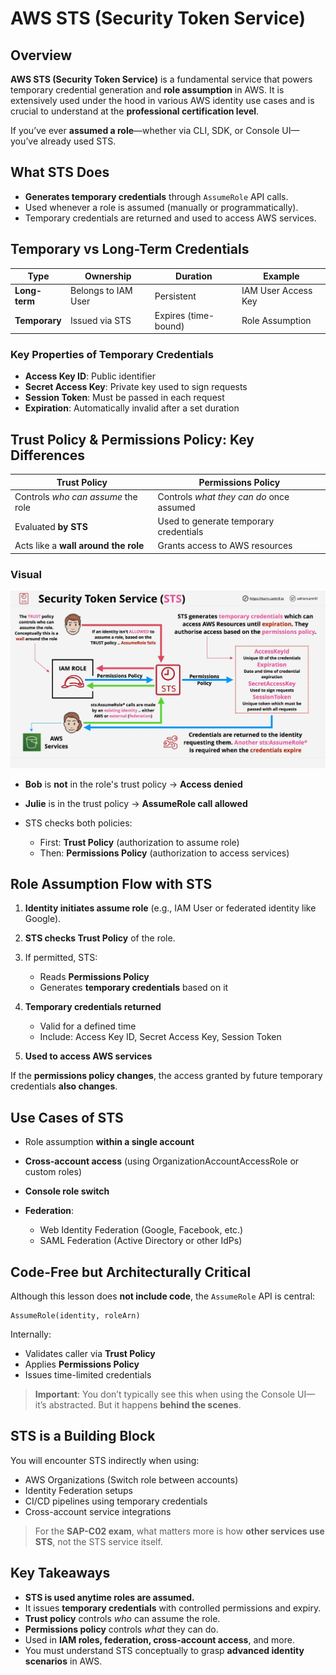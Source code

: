 # AWS STS (Security Token Service)

## Overview

**AWS STS (Security Token Service)** is a fundamental service that powers temporary credential generation and **role assumption** in AWS. It is extensively used under the hood in various AWS identity use cases and is crucial to understand at the **professional certification level**.

If you’ve ever **assumed a role**—whether via CLI, SDK, or Console UI—you’ve already used STS.

## What STS Does

- **Generates temporary credentials** through `AssumeRole` API calls.
- Used whenever a role is assumed (manually or programmatically).
- Temporary credentials are returned and used to access AWS services.

## Temporary vs Long-Term Credentials

| Type          | Ownership           | Duration             | Example             |
| ------------- | ------------------- | -------------------- | ------------------- |
| **Long-term** | Belongs to IAM User | Persistent           | IAM User Access Key |
| **Temporary** | Issued via STS      | Expires (time-bound) | Role Assumption     |

### Key Properties of Temporary Credentials

- **Access Key ID**: Public identifier
- **Secret Access Key**: Private key used to sign requests
- **Session Token**: Must be passed in each request
- **Expiration**: Automatically invalid after a set duration

## Trust Policy & Permissions Policy: Key Differences

| **Trust Policy**                     | **Permissions Policy**                   |
| ------------------------------------ | ---------------------------------------- |
| Controls _who can assume_ the role   | Controls _what they can do_ once assumed |
| Evaluated **by STS**                 | Used to generate temporary credentials   |
| Acts like a **wall around the role** | Grants access to AWS resources           |

### Visual

![alt text](./Images/image-4.png)

- **Bob** is **not** in the role's trust policy → **Access denied**
- **Julie** is in the trust policy → **AssumeRole call allowed**
- STS checks both policies:

  - First: **Trust Policy** (authorization to assume role)
  - Then: **Permissions Policy** (authorization to access services)

## Role Assumption Flow with STS

1. **Identity initiates assume role** (e.g., IAM User or federated identity like Google).
2. **STS checks Trust Policy** of the role.
3. If permitted, STS:

   - Reads **Permissions Policy**
   - Generates **temporary credentials** based on it

4. **Temporary credentials returned**

   - Valid for a defined time
   - Include: Access Key ID, Secret Access Key, Session Token

5. **Used to access AWS services**

If the **permissions policy changes**, the access granted by future temporary credentials **also changes**.

## Use Cases of STS

- Role assumption **within a single account**
- **Cross-account access** (using OrganizationAccountAccessRole or custom roles)
- **Console role switch**
- **Federation**:

  - Web Identity Federation (Google, Facebook, etc.)
  - SAML Federation (Active Directory or other IdPs)

## Code-Free but Architecturally Critical

Although this lesson does **not include code**, the `AssumeRole` API is central:

```plaintext
AssumeRole(identity, roleArn)
```

Internally:

- Validates caller via **Trust Policy**
- Applies **Permissions Policy**
- Issues time-limited credentials

> **Important**: You don’t typically see this when using the Console UI—it’s abstracted. But it happens **behind the scenes**.

## STS is a Building Block

You will encounter STS indirectly when using:

- AWS Organizations (Switch role between accounts)
- Identity Federation setups
- CI/CD pipelines using temporary credentials
- Cross-account service integrations

> For the **SAP-C02 exam**, what matters more is how **other services use STS**, not the STS service itself.

## Key Takeaways

- **STS is used anytime roles are assumed.**
- It issues **temporary credentials** with controlled permissions and expiry.
- **Trust policy** controls _who_ can assume the role.
- **Permissions policy** controls _what_ they can do.
- Used in **IAM roles, federation, cross-account access**, and more.
- You must understand STS conceptually to grasp **advanced identity scenarios** in AWS.
